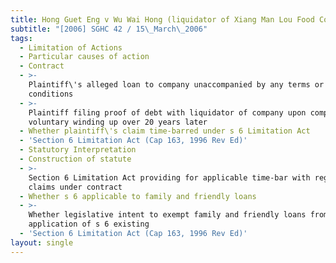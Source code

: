 ```yaml
---
title: Hong Guet Eng v Wu Wai Hong (liquidator of Xiang Man Lou Food Court Pte Ltd)
subtitle: "[2006] SGHC 42 / 15\_March\_2006"
tags:
  - Limitation of Actions
  - Particular causes of action
  - Contract
  - >-
    Plaintiff\'s alleged loan to company unaccompanied by any terms or
    conditions
  - >-
    Plaintiff filing proof of debt with liquidator of company upon company\'s
    voluntary winding up over 20 years later
  - Whether plaintiff\'s claim time-barred under s 6 Limitation Act
  - 'Section 6 Limitation Act (Cap 163, 1996 Rev Ed)'
  - Statutory Interpretation
  - Construction of statute
  - >-
    Section 6 Limitation Act providing for applicable time-bar with regards to
    claims under contract
  - Whether s 6 applicable to family and friendly loans
  - >-
    Whether legislative intent to exempt family and friendly loans from
    application of s 6 existing
  - 'Section 6 Limitation Act (Cap 163, 1996 Rev Ed)'
layout: single
---
```


